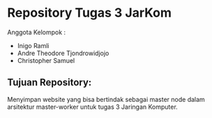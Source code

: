 # Repository Tugas 3 JarKom
Anggota Kelompok :
- Inigo Ramli
- Andre Theodore Tjondrowidjojo
- Christopher Samuel

## Tujuan Repository:
Menyimpan website yang bisa bertindak sebagai master node dalam arsitektur
master-worker untuk tugas 3 Jaringan Komputer.
